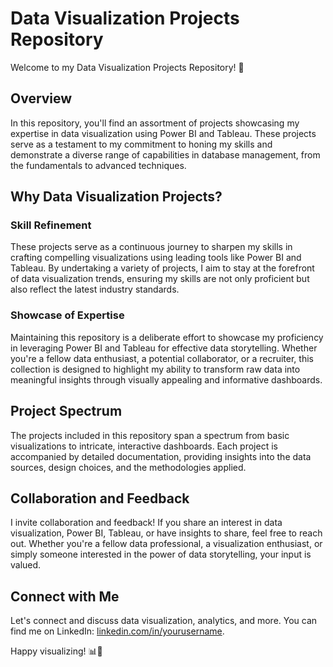 # Data Visualization Projects Repository

Welcome to my Data Visualization Projects Repository! 👋

## Overview

In this repository, you'll find an assortment of projects showcasing my expertise in data visualization using Power BI and Tableau. These projects serve as a testament to my commitment to honing my skills and demonstrate a diverse range of capabilities in database management, from the fundamentals to advanced techniques.

## Why Data Visualization Projects?

### Skill Refinement
These projects serve as a continuous journey to sharpen my skills in crafting compelling visualizations using leading tools like Power BI and Tableau. By undertaking a variety of projects, I aim to stay at the forefront of data visualization trends, ensuring my skills are not only proficient but also reflect the latest industry standards.

### Showcase of Expertise
Maintaining this repository is a deliberate effort to showcase my proficiency in leveraging Power BI and Tableau for effective data storytelling. Whether you're a fellow data enthusiast, a potential collaborator, or a recruiter, this collection is designed to highlight my ability to transform raw data into meaningful insights through visually appealing and informative dashboards.

## Project Spectrum

The projects included in this repository span a spectrum from basic visualizations to intricate, interactive dashboards. Each project is accompanied by detailed documentation, providing insights into the data sources, design choices, and the methodologies applied.

## Collaboration and Feedback

I invite collaboration and feedback! If you share an interest in data visualization, Power BI, Tableau, or have insights to share, feel free to reach out. Whether you're a fellow data professional, a visualization enthusiast, or simply someone interested in the power of data storytelling, your input is valued.

## Connect with Me

Let's connect and discuss data visualization, analytics, and more. You can find me on LinkedIn: [linkedin.com/in/yourusername](https://www.linkedin.com/in/yourusername).

Happy visualizing! 📊🚀
